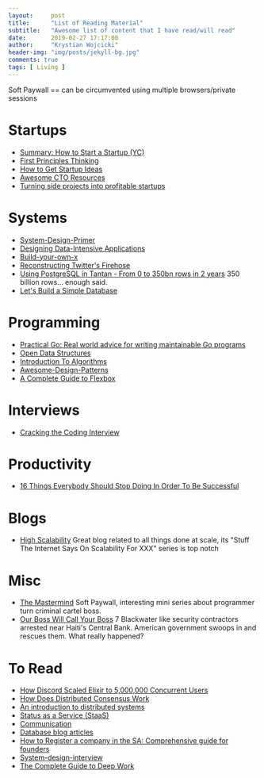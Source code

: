 ```yaml
---
layout:     post
title:      "List of Reading Material"
subtitle:   "Awesome list of content that I have read/will read"
date:       2019-02-27 17:17:00
author:     "Krystian Wojcicki"
header-img: "img/posts/jekyll-bg.jpg"
comments: true
tags: [ Living ]
---
```


Soft Paywall == can be circumvented using multiple browsers/private sessions

# Startups

* [Summary: How to Start a Startup (YC)](https://docs.google.com/document/d/1wkJ6Ruh2IiR-caT-PS3n5Yt5VKcmIsVhuQwjgqK7030/edit)
 * [First Principles Thinking](https://medium.com/the-mission/elon-musks-3-step-first-principles-thinking-how-to-think-and-solve-difficult-problems-like-a-ba1e73a9f6c0?fbclid=IwAR1vDu_ywdjqaZHP6ppzoe0WZl2Mif_ffYx6gBZUonDAjx2KpJ17bjJnI1g)
 * [How to Get Startup Ideas](http://www.paulgraham.com/startupideas.html)
* [Awesome CTO Resources](https://github.com/mateusz-brainhub/awesome-cto-resources)
* [Turning side projects into profitable startups](https://levels.io/startups/)

# Systems

* [System-Design-Primer](https://github.com/donnemartin/system-design-primer)
* [Designing Data-Intensive Applications](http://puhonua.com/docs/DDIA.pdf)
* [Build-your-own-x](https://github.com/danistefanovic/build-your-own-x)
* [Reconstructing Twitter's Firehose](https://docs.google.com/document/d/1xVrPoNutyqTdQ04DXBEZW4ZW4A5RAQW2he7qIpTmG-M/preview)
* [Using PostgreSQL in Tantan - From 0 to 350bn rows in 2 years](http://www.pgconf.asia/JP/wp-content/uploads/2016/12/From-0-to-350bn-rows-in-2-years-PgConfAsia2016-v1.pdf) 350 billion rows... enough said.
* [Let's Build a Simple Database](https://cstack.github.io/db_tutorial/)

# Programming
* [Practical Go: Real world advice for writing maintainable Go programs](http://puhonua.com/docs/DDIA.pdf)
* [Open Data Structures](http://opendatastructures.org/ods-java/)
* [Introduction To Algorithms](https://labs.xjtudlc.com/labs/wldmt/reading%20list/books/Algorithms%20and%20optimization/Introduction%20to%20Algorithms.pdf)
* [Awesome-Design-Patterns](https://github.com/DovAmir/awesome-design-patterns)
* [A Complete Guide to Flexbox](https://css-tricks.com/snippets/css/a-guide-to-flexbox/)

# Interviews
* [Cracking the Coding Interview](https://github.com/sunilsoni/Interview-Preparation/blob/master/books/Cracking%20the%20Coding%20Interview%2C%206th%20Edition%20189%20Programming%20Questions%20and%20Solutions.pdf)

# Productivity
* [16 Things Everybody Should Stop Doing In Order To Be Successful](https://medium.com/@parkernash/16-things-everybody-should-stop-doing-in-order-to-be-successful-18be67a70a2c)

# Blogs
* [High Scalability](http://highscalability.com/) Great blog related to all things done at scale, its "Stuff The Internet Says On Scalability For XXX" series is top notch 

# Misc
* [The Mastermind](https://longform.org/posts/the-mastermind) Soft Paywall, interesting mini series about programmer turn criminal cartel boss.
* [Our Boss Will Call Your Boss](https://cepr.shorthandstories.com/haiti-contractors/index.html) 7 Blackwater like security contractors arrested near Haiti's Central Bank. American government swoops in and rescues them. What really happened?

# To Read
* [How Discord Scaled Elixir to 5,000,000 Concurrent Users](https://blog.discordapp.com/scaling-elixir-f9b8e1e7c29b)
* [How Does Distributed Consensus Work](https://medium.com/s/story/lets-take-a-crack-at-understanding-distributed-consensus-dad23d0dc95)
* [An introduction to distributed systems](https://github.com/aphyr/distsys-class)
* [Status as a Service (StaaS)](https://www.eugenewei.com/blog/2019/2/19/status-as-a-service)
* [Communication](https://ubiquity.acm.org/communication.cfm?volume=all)
* [Database blog articles](https://architecture-database.blogspot.com/)
* [How to Register a company in the SA: Comprehensive guide for founders](http://aynuriev.com/how-to-register-company-usa/)
* [System-design-interview](https://github.com/checkcheckzz/system-design-interview)
* [The Complete Guide to Deep Work](https://doist.com/blog/complete-guide-to-deep-work/)
